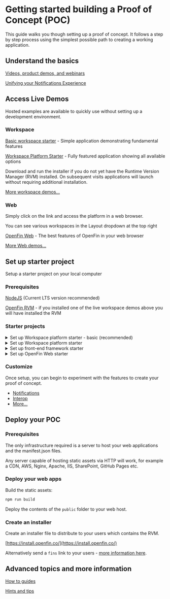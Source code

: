 # Getting started building a Proof of Concept (POC)

This guide walks you though setting up a proof of concept. It follows a step by step process using the simplest possible path to creating a working application.

## Understand the basics

[Videos, product demos, and webinars](https://www.openfin.co/on-demand/)

[Unifying your Notifications Experience](https://www.openfin.co/on-demand/?wchannelid=qfzzhxnygo&wmediaid=3m5b0o78va)

## **Access Live Demos**

Hosted examples are available to quickly use without setting up a development environment. 

### Workspace

[Basic workspace starter](https://start.openfin.co/?manifest=https%3A%2F%2Fbuilt-on-openfin.github.io%2Fworkspace-starter%2Fworkspace%2Fv19.0.0%2Fworkspace-platform-starter-basic%2Fmanifest.fin.json) - Simple application demonstrating fundamental features  

[Workspace Platform Starter](https://start.openfin.co/?manifest=https%3A%2F%2Fbuilt-on-openfin.github.io%2Fworkspace-starter%2Fworkspace%2Fv19.0.0%2Fworkspace-platform-starter-basic%2Fmanifest.fin.json) - Fully featured application showing all available options 
  
Download and run the installer if you do not yet have the Runtime Version Manager (RVM) installed. On subsequent visits applications will launch without requiring additional installation.

[More workspace demos…](https://github.com/built-on-openfin/workspace-starter)  

### Web

Simply click on the link and access the platform in a web browser.

You can see various workspaces in the Layout dropdown at the top right

[OpenFin Web](https://built-on-openfin.github.io/web-starter/web/v19.0.0/web-interop-support-context-and-intents/platform/provider.html) - The best features of OpenFin in your web browser
  
[More Web demos…](https://github.com/built-on-openfin/web-starter)

## Set up starter project

Setup a starter project on your local computer

### Prerequisites

[NodeJS](https://nodejs.org/en/download/package-manager) (Current LTS version recommended)

[OpenFin RVM](https://developer.openfin.co/versions/?product=RVM) - if you installed one of the live workspace demos above you will have installed the RVM

### Starter projects

<details>
<summary>Set up Workspace platform starter - basic (recommended)</summary>

```jsx
git clone https://github.com/built-on-openfin/workspace-starter.git --depth=1
cd workspace-starter/how-to/workspace-platform-starter-basic
npm install
npm run build
npm start

//in a separate terminal
cd workspace-starter/how-to/workspace-platform-starter-basic
npm run client
```

Once loaded, the Home screen will appear with a prompt: *What would you like to do?*

Press the enter key to see all the available apps.

[More information…](https://github.com/built-on-openfin/workspace-starter/tree/main/how-to/workspace-platform-starter-basic)
</details>

<details>
<summary>Set up Workspace platform starter</summary> 

```jsx
git clone https://github.com/built-on-openfin/workspace-starter.git --depth=1
cd workspace-starter/how-to/workspace-platform-starter
npm run setup
npm start

//in a separate terminal
cd workspace-starter/how-to/workspace-platform-starter
npm run client
```

Once initialized the Home screen and Dock will appear. From the Dock, explore the various options.

*Note, Mac or WSL users may experience some issues when building the applications. A Windows PC is recommended.*

[More information…](https://github.com/built-on-openfin/workspace-starter/tree/main/how-to/workspace-platform-starter)
</details>

<details>
<summary>Set up front-end framework starter</summary> 

```jsx
git clone https://github.com/built-on-openfin/frontend-framework-starter.git --depth=1
cd frontend-framework-starter/frameworks/react/workspace  // Or angular 
npm install
npm start

//in a separate terminal
cd frontend-framework-starter/frameworks/react
npm run client
```

Once loaded, the Home screen will appear with a prompt: *What would you like to do?*

Press the enter key to see all the available apps.

[More information…](https://github.com/built-on-openfin/frontend-framework-starter)
</details>

<details>
<summary>Set up OpenFin Web starter</summary> 

```jsx
git clone https://github.com/built-on-openfin/web-starter.git --depth=1
cd web-starter
npm install
npm run build
cd how-to/web-layout // or any subfolder of your choice
npm start

//in a separate terminal
npm run client
```

Your default browser will load the platform, otherwise visit [http://localhost:6060/platform/provider.html](http://localhost:6060/platform/provider.html)

*Note, Mac or WSL users may experience some issues when building the applications. A Windows PC is recommended.*

[More information…](https://github.com/built-on-openfin/web-starter)
</details>

### Customize

Once setup, you can begin to experiment with the features to create your proof of concept.

- [Notifications](https://github.com/built-on-openfin/workspace-starter/blob/main/how-to/workspace-platform-starter/docs/how-to-use-notifications.md)
- [Interop](https://github.com/built-on-openfin/workspace-starter/blob/main/how-to/workspace-platform-starter/docs/how-to-customize-your-interop-broker.md)
- [More…](https://github.com/built-on-openfin/workspace-starter/tree/main/how-to/workspace-platform-starter/docs)

## Deploy your POC

### Prerequisites

The only infrastructure required is a server to host your web applications and the manifest.json files.

Any server capable of hosting static assets via HTTP will work, for example a CDN, AWS, Nginx, Apache, IIS, SharePoint, GitHub Pages etc.

### Deploy your web apps

Build the static assets:

```jsx
npm run build
```

Deploy the contents of the `public` folder to your web host.

### Create an installer

Create an installer file to distribute to your users which contains the RVM.

[https://install.openfin.co/](https://install.openfin.co/)

Alternatively send a `fins` link to your users - [more information here](https://developers.openfin.co/of-docs/docs/deep-linking).

## Advanced topics and more information

[How to guides](https://github.com/built-on-openfin/workspace-starter/tree/main/how-to/workspace-platform-starter/docs)

[Hints and tips](https://github.com/built-on-openfin/workspace-starter/tree/main/how-to/hints-and-tips)
